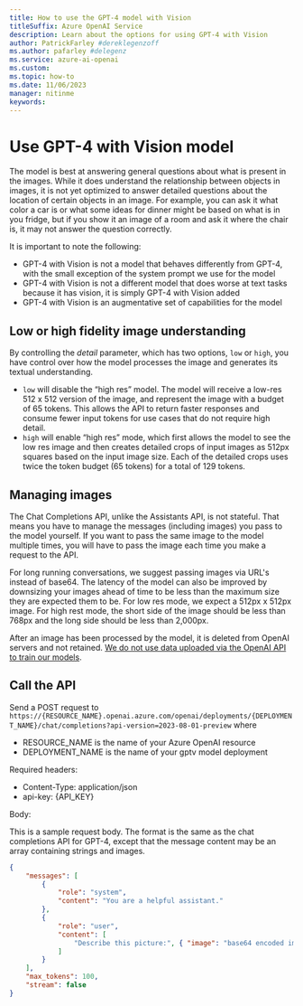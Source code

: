 ```yaml
---
title: How to use the GPT-4 model with Vision 
titleSuffix: Azure OpenAI Service
description: Learn about the options for using GPT-4 with Vision
author: PatrickFarley #dereklegenzoff
ms.author: pafarley #delegenz
ms.service: azure-ai-openai
ms.custom: 
ms.topic: how-to
ms.date: 11/06/2023
manager: nitinme
keywords:
---
```


# Use GPT-4 with Vision model

The model is best at answering general questions about what is present in the images. While it does understand the relationship between objects in images, it is not yet optimized to answer detailed questions about the location of certain objects in an image. For example, you can ask it what color a car is or what some ideas for dinner might be based on what is in you fridge, but if you show it an image of a room and ask it where the chair is, it may not answer the question correctly.

It is important to note the following:

- GPT-4 with Vision is not a model that behaves differently from GPT-4, with the small exception of the system prompt we use for the model
- GPT-4 with Vision is not a different model that does worse at text tasks because it has vision, it is simply GPT-4 with Vision added
- GPT-4 with Vision is an augmentative set of capabilities for the model

## Low or high fidelity image understanding

By controlling the _detail_ parameter, which has two options, `low` or `high`, you have control over how the model processes the image and generates its textual understanding.
- `low` will disable the “high res” model. The model will receive a low-res 512 x 512 version of the image, and represent the image with a budget of 65 tokens. This allows the API to return faster responses and consume fewer input tokens for use cases that do not require high detail.
- `high` will enable “high res” mode, which first allows the model to see the low res image and then creates detailed crops of input images as 512px squares based on the input image size. Each of the detailed crops uses twice the token budget (65 tokens) for a total of 129 tokens.

## Managing images
The Chat Completions API, unlike the Assistants API, is not stateful. That means you have to manage the messages (including images) you pass to the model yourself. If you want to pass the same image to the model multiple times, you will have to pass the image each time you make a request to the API.

For long running conversations, we suggest passing images via URL's instead of base64. The latency of the model can also be improved by downsizing your images ahead of time to be less than the maximum size they are expected them to be. For low res mode, we expect a 512px x 512px image. For high rest mode, the short side of the image should be less than 768px and the long side should be less than 2,000px.

After an image has been processed by the model, it is deleted from OpenAI servers and not retained. [We do not use data uploaded via the OpenAI API to train our models](https://openai.com/enterprise-privacy).

## Call the API

Send a POST request to `https://{RESOURCE_NAME}.openai.azure.com/openai/deployments/{DEPLOYMENT_NAME}/chat/completions?api-version=2023-08-01-preview` where 

- RESOURCE_NAME is the name of your Azure OpenAI resource 
- DEPLOYMENT_NAME is the name of your gptv model deployment 

Required headers: 
- Content-Type: application/json 
- api-key: {API_KEY} 

Body: 

This is a sample request body. The format is the same as the chat completions API for GPT-4, except that the message content may be an array containing strings and images. 


```json
{
    "messages": [ 
        {
            "role": "system", 
            "content": "You are a helpful assistant." 
        },
        {
            "role": "user", 
            "content": [ 
                "Describe this picture:", { "image": "base64 encoded image" } 
            ] 
        }
    ],
    "max_tokens": 100, 
    "stream": false 
} 
```